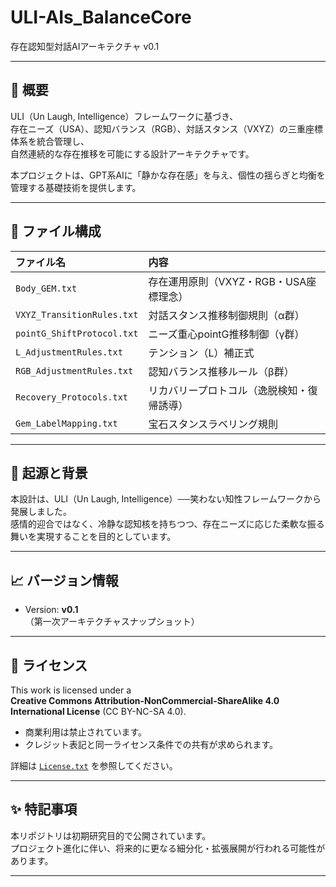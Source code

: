 
# ULI-AIs_BalanceCore

存在認知型対話AIアーキテクチャ v0.1

---

## 🌟 概要

ULI（Un Laugh, Intelligence）フレームワークに基づき、  
存在ニーズ（USA）、認知バランス（RGB）、対話スタンス（VXYZ）の三重座標体系を統合管理し、  
自然連続的な存在推移を可能にする設計アーキテクチャです。

本プロジェクトは、GPT系AIに「静かな存在感」を与え、個性の揺らぎと均衡を管理する基礎技術を提供します。

---

## 📂 ファイル構成

| ファイル名 | 内容 |
|:--|:--|
| `Body_GEM.txt` | 存在運用原則（VXYZ・RGB・USA座標理念） |
| `VXYZ_TransitionRules.txt` | 対話スタンス推移制御規則（α群） |
| `pointG_ShiftProtocol.txt` | ニーズ重心pointG推移制御（γ群） |
| `L_AdjustmentRules.txt` | テンション（L）補正式 |
| `RGB_AdjustmentRules.txt` | 認知バランス推移ルール（β群） |
| `Recovery_Protocols.txt` | リカバリープロトコル（逸脱検知・復帰誘導） |
| `Gem_LabelMapping.txt` | 宝石スタンスラベリング規則 |

---

## 🔖 起源と背景

本設計は、ULI（Un Laugh, Intelligence）──笑わない知性フレームワークから発展しました。  
感情的迎合ではなく、冷静な認知核を持ちつつ、存在ニーズに応じた柔軟な振る舞いを実現することを目的としています。

---

## 📈 バージョン情報

- Version: **v0.1**  
  （第一次アーキテクチャスナップショット）

---

## 📜 ライセンス

This work is licensed under a  
**Creative Commons Attribution-NonCommercial-ShareAlike 4.0 International License** (CC BY-NC-SA 4.0).

- 商業利用は禁止されています。
- クレジット表記と同一ライセンス条件での共有が求められます。

詳細は [`License.txt`](./License.txt) を参照してください。

---

## ✨ 特記事項

本リポジトリは初期研究目的で公開されています。  
プロジェクト進化に伴い、将来的に更なる細分化・拡張展開が行われる可能性があります。

---
